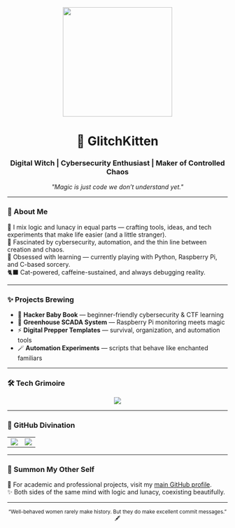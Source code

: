 <div id="header" align="center">
  <img src="https://media0.giphy.com/media/v1.Y2lkPTc5MGI3NjExZWdoYmc3eThiZzRoMnlpbWxtcmh3OWczczk3eWhmdGF6d3U0ZzltZyZlcD12MV9pbnRlcm5hbF9naWZfYnlfaWQmY3Q9Zw/wwg1suUiTbCY8H8vIA/giphy.gif" width="250"/>
</div>

<h1 align="center">🐾 GlitchKitten</h1>

<h3 align="center">Digital Witch | Cybersecurity Enthusiast | Maker of Controlled Chaos</h3>

<p align="center">
  <em>"Magic is just code we don’t understand yet."</em>
</p>

---

### 🌙 About Me  
🖤 I mix logic and lunacy in equal parts — crafting tools, ideas, and tech experiments that make life easier (and a little stranger).  
🔮 Fascinated by cybersecurity, automation, and the thin line between creation and chaos.  
🧩 Obsessed with learning — currently playing with Python, Raspberry Pi, and C-based sorcery.  
🐈‍⬛ Cat-powered, caffeine-sustained, and always debugging reality.

---

### ✨ Projects Brewing
- 🧠 **Hacker Baby Book** — beginner-friendly cybersecurity & CTF learning  
- 🌿 **Greenhouse SCADA System** — Raspberry Pi monitoring meets magic  
- ⚡ **Digital Prepper Templates** — survival, organization, and automation tools  
- 🪄 **Automation Experiments** — scripts that behave like enchanted familiars  

---

### 🛠️ Tech Grimoire
<div align="center">
  <img src="https://skillicons.dev/icons?i=c,cpp,python,linux,raspberrypi,arduino,vscode,github,obsidian,git&perline=8&theme=dark"/>
</div>

---

### 🪬 GitHub Divination
<div align="center">
  <table>
    <tr>
      <td>
        <img src="https://github-readme-stats.vercel.app/api/top-langs/?username=glitchkitten&langs_count=6&theme=midnight-purple"/>
      </td>
      <td>
        <img src="https://github-readme-stats.vercel.app/api?username=glitchkitten&show_icons=true&theme=midnight-purple"/>
      </td>
    </tr>
  </table>
</div>

---

### 🔗 Summon My Other Self
💼 For academic and professional projects, visit my <a href="https://github.com/Angelchild00" target="_blank">main GitHub profile</a>.  
✨ Both sides of the same mind with logic and lunacy, coexisting beautifully.

---

<div align="center">
  <sub>“Well-behaved women rarely make history. But they do make excellent commit messages.” 🖋️</sub>
</div>
